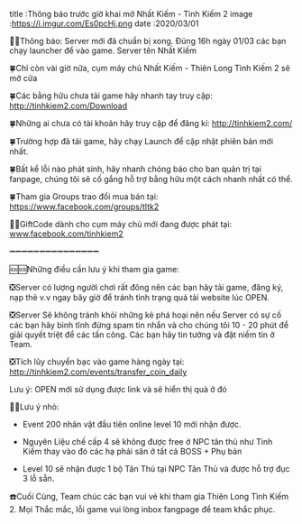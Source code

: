 title :Thông báo trước giờ khai mở Nhất Kiếm - Tình Kiếm 2
image :https://i.imgur.com/Es0pcHj.png
date  :2020/03/01

🔔🔔Thông báo: Server mới đã chuẩn bị xong. Đúng 16h ngày 01/03 các bạn chạy launcher để vào game. Server tên Nhất Kiếm

🍀Chỉ còn vài giờ nữa, cụm máy chủ Nhất Kiếm - Thiên Long Tình Kiếm 2 sẽ mở cửa

🍀Các bằng hữu chưa tải game hãy nhanh tay truy cập:
http://tinhkiem2.com/Download

🍀Những ai chưa có tài khoản hãy truy cập để đăng kí:
http://tinhkiem2.com/

🍀Trường hợp đã tải game, hãy chạy Launch để cập nhật phiên bản mới nhất.

🍀Bất kể lỗi nào phát sinh, hãy nhanh chóng báo cho ban quản trị tại fanpage, chúng tôi sẽ cố gắng hỗ trợ bằng hữu một cách nhanh nhất có thể.

🍀Tham gia Groups trao đổi mua bán tại: https://www.facebook.com/groups/tltk2

🎁🎁GiftCode dành cho cụm máy chủ mới đang được phát tại: www.facebook.com/tinhkiem2

➖➖➖➖➖➖➖➖➖➖➖➖➖➖➖

🆘🆘Những điều cần lưu ý khi tham gia game:

️❎Server có lượng người chơi rất đông nên các bạn hãy tải game, đăng ký, nạp thẻ v.v ngay bây giờ để tránh tình trạng quá tải website lúc OPEN.

️❎Server Sẽ không tránh khỏi những kẻ phá hoại nên nếu Server có sự cố các bạn hãy bình tĩnh đừng spam tin nhắn và cho chúng tôi 10 - 20 phút để giải quyết triệt để các tấn công. Các bạn hãy tin tưởng và đặt niềm tin ở Team.

️❎Tích lũy chuyển bạc vào game hàng ngày tại: http://tinhkiem2.com/events/transfer_coin_daily

Lưu ý: OPEN mới sử dụng được link và sẽ hiển thị quà ở đó

🌺🌺Lưu ý nhỏ:

+ Event 200 nhân vật đầu tiên online level 10 mới nhận được.

+ Nguyên Liệu chế cấp 4 sẽ không được free ở NPC tân thủ như Tình Kiếm thay vào đó các hạ phải săn ở tất cả BOSS + Phụ bản

+ Level 10 sẽ nhận được 1 bộ Tân Thủ tại NPC Tân Thủ và được hỗ trợ đục 3 lỗ sẵn.

☎️Cuối Cùng, Team chúc các bạn vui vẻ khi tham gia Thiên Long Tình Kiếm 2. Mọi Thắc mắc, lỗi game vui lòng inbox fangpage để team khắc phục.
